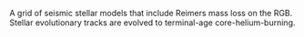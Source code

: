 A grid of seismic stellar models that include Reimers mass loss on the RGB.
Stellar evolutionary tracks are evolved to terminal-age core-helium-burning. 
